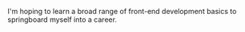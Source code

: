 I'm hoping to learn a broad range of front-end development basics to springboard myself into a career.
